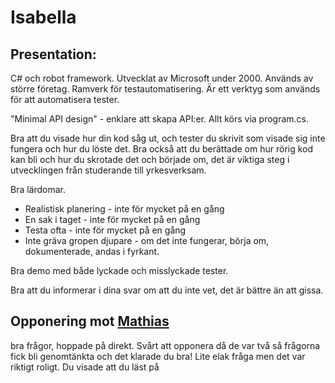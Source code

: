 # Isabella

## Presentation:

C# och robot framework.
Utvecklat av Microsoft under 2000.
Används av större företag.
Ramverk för testautomatisering. Är ett verktyg som används för att automatisera tester.

"Minimal API design" - enklare att skapa API:er. Allt körs via program.cs.

Bra att du visade hur din kod såg ut, och tester du skrivit som visade sig inte fungera och hur du löste det. Bra också att du berättade om hur rörig kod kan bli och hur du skrotade det och började om, det är viktiga steg i utvecklingen från studerande till yrkesverksam.

Bra lärdomar.

- Realistisk planering - inte för mycket på en gång
- En sak i taget - inte för mycket på en gång
- Testa ofta - inte för mycket på en gång
- Inte gräva gropen djupare - om det inte fungerar, börja om, dokumenterade, andas i fyrkant.

Bra demo med både lyckade och misslyckade tester.

Bra att du informerar i dina svar om att du inte vet, det är bättre än att gissa.

## Opponering mot [Mathias](./Mathias.md)

bra frågor, hoppade på direkt. Svårt att opponera då de var två så frågorna fick bli genomtänkta och det klarade du bra! Lite elak fråga men det var riktigt roligt. Du visade att du läst på
